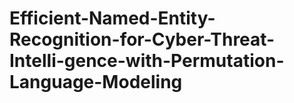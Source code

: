 # Efficient-Named-Entity-Recognition-for-Cyber-Threat-Intelli-gence-with-Permutation-Language-Modeling